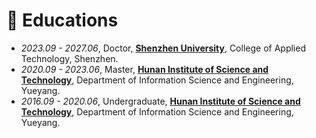 # 📖 Educations
- *2023.09 - 2027.06*, Doctor, **[Shenzhen University](https://www.szu.edu.cn/)**, College of Applied Technology, Shenzhen.
- *2020.09 - 2023.06*, Master, **[Hunan Institute of Science and Technology](https://www.hnist.cn/)**, Department of Information Science and Engineering, Yueyang.
- *2016.09 - 2020.06*, Undergraduate, **[Hunan Institute of Science and Technology](https://www.hnist.cn/)**, Department of Information Science and Engineering, Yueyang.